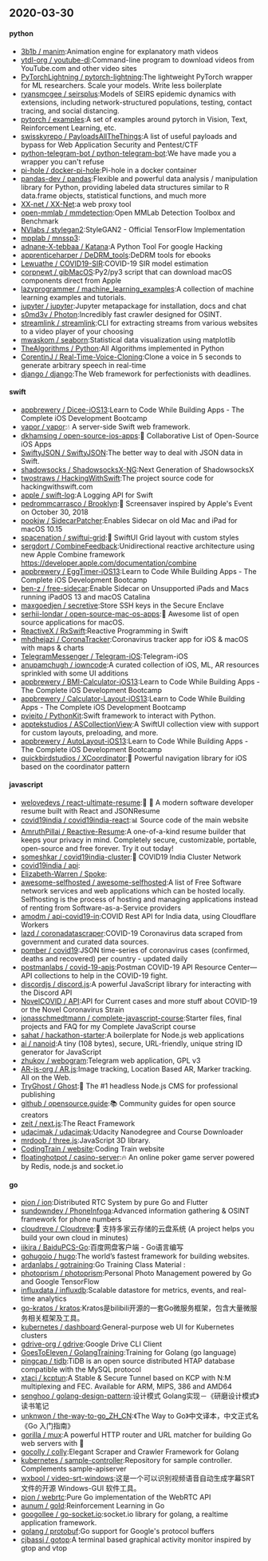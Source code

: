 ## 2020-03-30

#### python
* [3b1b / manim](https://github.com/3b1b/manim):Animation engine for explanatory math videos
* [ytdl-org / youtube-dl](https://github.com/ytdl-org/youtube-dl):Command-line program to download videos from YouTube.com and other video sites
* [PyTorchLightning / pytorch-lightning](https://github.com/PyTorchLightning/pytorch-lightning):The lightweight PyTorch wrapper for ML researchers. Scale your models. Write less boilerplate
* [ryansmcgee / seirsplus](https://github.com/ryansmcgee/seirsplus):Models of SEIRS epidemic dynamics with extensions, including network-structured populations, testing, contact tracing, and social distancing.
* [pytorch / examples](https://github.com/pytorch/examples):A set of examples around pytorch in Vision, Text, Reinforcement Learning, etc.
* [swisskyrepo / PayloadsAllTheThings](https://github.com/swisskyrepo/PayloadsAllTheThings):A list of useful payloads and bypass for Web Application Security and Pentest/CTF
* [python-telegram-bot / python-telegram-bot](https://github.com/python-telegram-bot/python-telegram-bot):We have made you a wrapper you can't refuse
* [pi-hole / docker-pi-hole](https://github.com/pi-hole/docker-pi-hole):Pi-hole in a docker container
* [pandas-dev / pandas](https://github.com/pandas-dev/pandas):Flexible and powerful data analysis / manipulation library for Python, providing labeled data structures similar to R data.frame objects, statistical functions, and much more
* [XX-net / XX-Net](https://github.com/XX-net/XX-Net):a web proxy tool
* [open-mmlab / mmdetection](https://github.com/open-mmlab/mmdetection):Open MMLab Detection Toolbox and Benchmark
* [NVlabs / stylegan2](https://github.com/NVlabs/stylegan2):StyleGAN2 - Official TensorFlow Implementation
* [mpplab / mnssp3](https://github.com/mpplab/mnssp3):
* [adnane-X-tebbaa / Katana](https://github.com/adnane-X-tebbaa/Katana):A Python Tool For google Hacking
* [apprenticeharper / DeDRM_tools](https://github.com/apprenticeharper/DeDRM_tools):DeDRM tools for ebooks
* [Lewuathe / COVID19-SIR](https://github.com/Lewuathe/COVID19-SIR):COVID-19 SIR model estimation
* [corpnewt / gibMacOS](https://github.com/corpnewt/gibMacOS):Py2/py3 script that can download macOS components direct from Apple
* [lazyprogrammer / machine_learning_examples](https://github.com/lazyprogrammer/machine_learning_examples):A collection of machine learning examples and tutorials.
* [jupyter / jupyter](https://github.com/jupyter/jupyter):Jupyter metapackage for installation, docs and chat
* [s0md3v / Photon](https://github.com/s0md3v/Photon):Incredibly fast crawler designed for OSINT.
* [streamlink / streamlink](https://github.com/streamlink/streamlink):CLI for extracting streams from various websites to a video player of your choosing
* [mwaskom / seaborn](https://github.com/mwaskom/seaborn):Statistical data visualization using matplotlib
* [TheAlgorithms / Python](https://github.com/TheAlgorithms/Python):All Algorithms implemented in Python
* [CorentinJ / Real-Time-Voice-Cloning](https://github.com/CorentinJ/Real-Time-Voice-Cloning):Clone a voice in 5 seconds to generate arbitrary speech in real-time
* [django / django](https://github.com/django/django):The Web framework for perfectionists with deadlines.

#### swift
* [appbrewery / Dicee-iOS13](https://github.com/appbrewery/Dicee-iOS13):Learn to Code While Building Apps - The Complete iOS Development Bootcamp
* [vapor / vapor](https://github.com/vapor/vapor):💧
A server-side Swift web framework.
* [dkhamsing / open-source-ios-apps](https://github.com/dkhamsing/open-source-ios-apps):📱
Collaborative List of Open-Source iOS Apps
* [SwiftyJSON / SwiftyJSON](https://github.com/SwiftyJSON/SwiftyJSON):The better way to deal with JSON data in Swift.
* [shadowsocks / ShadowsocksX-NG](https://github.com/shadowsocks/ShadowsocksX-NG):Next Generation of ShadowsocksX
* [twostraws / HackingWithSwift](https://github.com/twostraws/HackingWithSwift):The project source code for hackingwithswift.com
* [apple / swift-log](https://github.com/apple/swift-log):A Logging API for Swift
* [pedrommcarrasco / Brooklyn](https://github.com/pedrommcarrasco/Brooklyn):🍎
Screensaver inspired by Apple's Event on October 30, 2018
* [pookjw / SidecarPatcher](https://github.com/pookjw/SidecarPatcher):Enables Sidecar on old Mac and iPad for macOS 10.15
* [spacenation / swiftui-grid](https://github.com/spacenation/swiftui-grid):🚀
SwiftUI Grid layout with custom styles
* [sergdort / CombineFeedback](https://github.com/sergdort/CombineFeedback):Unidirectional reactive architecture using new Apple Combine framework https://developer.apple.com/documentation/combine
* [appbrewery / EggTimer-iOS13](https://github.com/appbrewery/EggTimer-iOS13):Learn to Code While Building Apps - The Complete iOS Development Bootcamp
* [ben-z / free-sidecar](https://github.com/ben-z/free-sidecar):Enable Sidecar on Unsupported iPads and Macs running iPadOS 13 and macOS Catalina
* [maxgoedjen / secretive](https://github.com/maxgoedjen/secretive):Store SSH keys in the Secure Enclave
* [serhii-londar / open-source-mac-os-apps](https://github.com/serhii-londar/open-source-mac-os-apps):🚀
Awesome list of open source applications for macOS.
* [ReactiveX / RxSwift](https://github.com/ReactiveX/RxSwift):Reactive Programming in Swift
* [mhdhejazi / CoronaTracker](https://github.com/mhdhejazi/CoronaTracker):Coronavirus tracker app for iOS & macOS with maps & charts
* [TelegramMessenger / Telegram-iOS](https://github.com/TelegramMessenger/Telegram-iOS):Telegram-iOS
* [anupamchugh / iowncode](https://github.com/anupamchugh/iowncode):A curated collection of iOS, ML, AR resources sprinkled with some UI additions
* [appbrewery / BMI-Calculator-iOS13](https://github.com/appbrewery/BMI-Calculator-iOS13):Learn to Code While Building Apps - The Complete iOS Development Bootcamp
* [appbrewery / Calculator-Layout-iOS13](https://github.com/appbrewery/Calculator-Layout-iOS13):Learn to Code While Building Apps - The Complete iOS Development Bootcamp
* [pvieito / PythonKit](https://github.com/pvieito/PythonKit):Swift framework to interact with Python.
* [apptekstudios / ASCollectionView](https://github.com/apptekstudios/ASCollectionView):A SwiftUI collection view with support for custom layouts, preloading, and more.
* [appbrewery / AutoLayout-iOS13](https://github.com/appbrewery/AutoLayout-iOS13):Learn to Code While Building Apps - The Complete iOS Development Bootcamp
* [quickbirdstudios / XCoordinator](https://github.com/quickbirdstudios/XCoordinator):🎌
Powerful navigation library for iOS based on the coordinator pattern

#### javascript
* [welovedevs / react-ultimate-resume](https://github.com/welovedevs/react-ultimate-resume):💼
🎨
A modern software developer resume built with React and JSONResume
* [covid19india / covid19india-react](https://github.com/covid19india/covid19india-react):📊
Source code of the main website
* [AmruthPillai / Reactive-Resume](https://github.com/AmruthPillai/Reactive-Resume):A one-of-a-kind resume builder that keeps your privacy in mind. Completely secure, customizable, portable, open-source and free forever. Try it out today!
* [someshkar / covid19india-cluster](https://github.com/someshkar/covid19india-cluster):🔬
COVID19 India Cluster Network
* [covid19india / api](https://github.com/covid19india/api):
* [Elizabeth-Warren / Spoke](https://github.com/Elizabeth-Warren/Spoke):
* [awesome-selfhosted / awesome-selfhosted](https://github.com/awesome-selfhosted/awesome-selfhosted):A list of Free Software network services and web applications which can be hosted locally. Selfhosting is the process of hosting and managing applications instead of renting from Software-as-a-Service providers
* [amodm / api-covid19-in](https://github.com/amodm/api-covid19-in):COVID Rest API for India data, using Cloudflare Workers
* [lazd / coronadatascraper](https://github.com/lazd/coronadatascraper):COVID-19 Coronavirus data scraped from government and curated data sources.
* [pomber / covid19](https://github.com/pomber/covid19):JSON time-series of coronavirus cases (confirmed, deaths and recovered) per country - updated daily
* [postmanlabs / covid-19-apis](https://github.com/postmanlabs/covid-19-apis):Postman COVID-19 API Resource Center—API collections to help in the COVID-19 fight.
* [discordjs / discord.js](https://github.com/discordjs/discord.js):A powerful JavaScript library for interacting with the Discord API
* [NovelCOVID / API](https://github.com/NovelCOVID/API):API for Current cases and more stuff about COVID-19 or the Novel Coronavirus Strain
* [jonasschmedtmann / complete-javascript-course](https://github.com/jonasschmedtmann/complete-javascript-course):Starter files, final projects and FAQ for my Complete JavaScript course
* [sahat / hackathon-starter](https://github.com/sahat/hackathon-starter):A boilerplate for Node.js web applications
* [ai / nanoid](https://github.com/ai/nanoid):A tiny (108 bytes), secure, URL-friendly, unique string ID generator for JavaScript
* [zhukov / webogram](https://github.com/zhukov/webogram):Telegram web application, GPL v3
* [AR-js-org / AR.js](https://github.com/AR-js-org/AR.js):Image tracking, Location Based AR, Marker tracking. All on the Web.
* [TryGhost / Ghost](https://github.com/TryGhost/Ghost):👻
The #1 headless Node.js CMS for professional publishing
* [github / opensource.guide](https://github.com/github/opensource.guide):📚
Community guides for open source creators
* [zeit / next.js](https://github.com/zeit/next.js):The React Framework
* [udacimak / udacimak](https://github.com/udacimak/udacimak):Udacity Nanodegree and Course Downloader
* [mrdoob / three.js](https://github.com/mrdoob/three.js):JavaScript 3D library.
* [CodingTrain / website](https://github.com/CodingTrain/website):Coding Train website
* [floatinghotpot / casino-server](https://github.com/floatinghotpot/casino-server):🔥
An online poker game server powered by Redis, node.js and socket.io

#### go
* [pion / ion](https://github.com/pion/ion):Distributed RTC System by pure Go and Flutter
* [sundowndev / PhoneInfoga](https://github.com/sundowndev/PhoneInfoga):Advanced information gathering & OSINT framework for phone numbers
* [cloudreve / Cloudreve](https://github.com/cloudreve/Cloudreve):🌈
支持多家云存储的云盘系统 (A project helps you build your own cloud in minutes)
* [iikira / BaiduPCS-Go](https://github.com/iikira/BaiduPCS-Go):百度网盘客户端 - Go语言编写
* [gohugoio / hugo](https://github.com/gohugoio/hugo):The world’s fastest framework for building websites.
* [ardanlabs / gotraining](https://github.com/ardanlabs/gotraining):Go Training Class Material :
* [photoprism / photoprism](https://github.com/photoprism/photoprism):Personal Photo Management powered by Go and Google TensorFlow
* [influxdata / influxdb](https://github.com/influxdata/influxdb):Scalable datastore for metrics, events, and real-time analytics
* [go-kratos / kratos](https://github.com/go-kratos/kratos):Kratos是bilibili开源的一套Go微服务框架，包含大量微服务相关框架及工具。
* [kubernetes / dashboard](https://github.com/kubernetes/dashboard):General-purpose web UI for Kubernetes clusters
* [gdrive-org / gdrive](https://github.com/gdrive-org/gdrive):Google Drive CLI Client
* [GoesToEleven / GolangTraining](https://github.com/GoesToEleven/GolangTraining):Training for Golang (go language)
* [pingcap / tidb](https://github.com/pingcap/tidb):TiDB is an open source distributed HTAP database compatible with the MySQL protocol
* [xtaci / kcptun](https://github.com/xtaci/kcptun):A Stable & Secure Tunnel based on KCP with N:M multiplexing and FEC. Available for ARM, MIPS, 386 and AMD64
* [senghoo / golang-design-pattern](https://github.com/senghoo/golang-design-pattern):设计模式 Golang实现－《研磨设计模式》读书笔记
* [unknwon / the-way-to-go_ZH_CN](https://github.com/unknwon/the-way-to-go_ZH_CN):《The Way to Go》中文译本，中文正式名《Go 入门指南》
* [gorilla / mux](https://github.com/gorilla/mux):A powerful HTTP router and URL matcher for building Go web servers with
🦍
* [gocolly / colly](https://github.com/gocolly/colly):Elegant Scraper and Crawler Framework for Golang
* [kubernetes / sample-controller](https://github.com/kubernetes/sample-controller):Repository for sample controller. Complements sample-apiserver
* [wxbool / video-srt-windows](https://github.com/wxbool/video-srt-windows):这是一个可以识别视频语音自动生成字幕SRT文件的开源 Windows-GUI 软件工具。
* [pion / webrtc](https://github.com/pion/webrtc):Pure Go implementation of the WebRTC API
* [aunum / gold](https://github.com/aunum/gold):Reinforcement Learning in Go
* [googollee / go-socket.io](https://github.com/googollee/go-socket.io):socket.io library for golang, a realtime application framework.
* [golang / protobuf](https://github.com/golang/protobuf):Go support for Google's protocol buffers
* [cjbassi / gotop](https://github.com/cjbassi/gotop):A terminal based graphical activity monitor inspired by gtop and vtop
